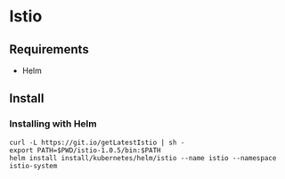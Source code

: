 # Istio

## Requirements
- Helm

## Install

### Installing with Helm
```
curl -L https://git.io/getLatestIstio | sh -
export PATH=$PWD/istio-1.0.5/bin:$PATH
helm install install/kubernetes/helm/istio --name istio --namespace istio-system
```
